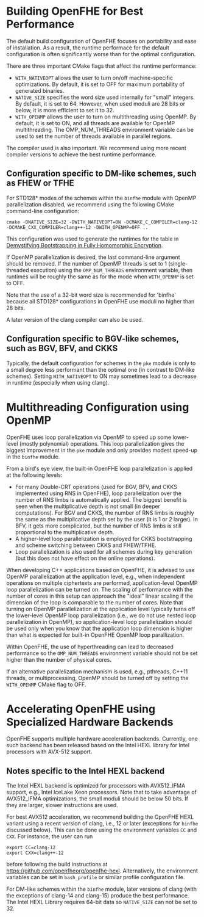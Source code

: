 # Building OpenFHE for Best Performance

The default build configuration of OpenFHE focuses on portability and ease of installation.
As a result, the runtime performace for the default configuration is often significantly worse than for the optimal configuration.

There are three important CMake flags that affect the runtime performance:
* `WITH_NATIVEOPT` allows the user to turn on/off machine-specific optimizations. By default, it is set to OFF for maximum portability of generated binaries.
* `NATIVE_SIZE` specifies the word size used internally for "small" integers. By default, it is set to 64. However, when used moduli are 28 bits or below,
it is more efficient to set it to 32.
* `WITH_OPENMP` allows the user to turn on multithreading using OpenMP. By default, it is set to ON, and all threads are available for OpenMP multithreading. The OMP_NUM_THREADS environment variable can be used to set the number of threads available in parallel regions.

The compiler used is also important. We recommend using more recent compiler versions to achieve the best runtime performance.

## Configuration specific to DM-like schemes, such as FHEW or TFHE

For STD128* modes of the schemes within the `binfhe` module with OpenMP parallelization disabled, we recommend using the following CMake command-line configuration:

```
cmake -DNATIVE_SIZE=32 -DWITH_NATIVEOPT=ON -DCMAKE_C_COMPILER=clang-12 -DCMAKE_CXX_COMPILER=clang++-12 -DWITH_OPENMP=OFF ..
```

This configuration was used to generate the runtimes for the table in [Demystifying Bootstrapping in Fully Homomorphic Encryption](https://eprint.iacr.org/2023/149).

If OpenMP parallelization is desired, the last command-line argument should be removed. If the number of OpenMP threads is set to 1 (single-threaded execution) using the `OMP_NUM_THREADS` environment variable, then runtimes will be roughly the same as for the mode when `WITH_OPENMP` is set to OFF.

Note that the use of a 32-bit word size is recommended for 'binfhe' because all STD128* configurations in OpenFHE use moduli no higher than 28 bits.

A later version of the clang compiler can also be used.

## Configuration specific to BGV-like schemes, such as BGV, BFV, and CKKS

Typically, the default configuration for schemes in the `pke` module is only to a small degree less performant than the optimal one (in contrast to DM-like schemes). Setting `WITH_NATIVEOPT` to ON may sometimes lead to a decrease in runtime (especially when using clang).

# Multithreading Configuration using OpenMP

OpenFHE uses loop parallelization via OpenMP to speed up some lower-level (mostly polynomial) operations. This loop parallelization gives the biggest improvement in the `pke` module and only provides modest speed-up in the `binfhe` module.

From a bird's eye view, the built-in OpenFHE loop parallelization is applied at the following levels:
* For many Double-CRT operations (used for BGV, BFV, and CKKS implemented using RNS in OpenFHE), loop parallelization over the number of RNS limbs is automatically applied. The biggest benefit is seen when the multiplicative depth is not small (in deeper computations). For BGV and CKKS, the number of RNS limbs is roughly the same as the multiplicative depth set by the user (it is 1 or 2 larger). In BFV, it gets more complicated, but the number of RNS limbs is still proportional to the multiplicative depth.
* A higher-level loop parallelization is employed for CKKS bootstrapping and scheme switching between CKKS and FHEW/TFHE.
* Loop parallelization is also used for all schemes during key generation (but this does not have effect on the online operations).

When developing C++ applications based on OpenFHE, it is advised to use OpenMP parallelization at the application level, e.g., when independent operations on multiple ciphertexts are performed, application-level OpenMP loop parallelization can be turned on. The scaling of performance with the number of cores in this setup can approach the "ideal" linear scaling if the dimension of the loop is comparable to the number of cores. Note that turning on OpenMP parallelization at the application level typically turns off the lower-level OpenMP loop parallelization (i.e., we do not use nested loop parallelization in OpenMP), so application-level loop parallelization should be used only when you know that the application loop dimension is higher than what is expected for built-in OpenFHE OpenMP loop parallization.

Within OpenFHE, the use of hyperthreading can lead to decreased performance so the `OMP_NUM_THREADS` environment variable should not be set higher than the number of physical cores.

If an alternative parallelization mechanism is used, e.g., pthreads, C++11 threads, or multiprocessing, OpenMP should be turned off by setting the `WITH_OPENMP` CMake flag to OFF.

# Accelerating OpenFHE using Specialized Hardware Backends #

OpenFHE supports multiple hardware acceleration backends. Currently, one such backend has been released based on the Intel HEXL library for Intel processors with AVX-512 support.

## Notes specific to the Intel HEXL backend

The Intel HEXL backend is optimized for processors with AVX512_IFMA support, e.g., Intel IceLake Xeon processors. Note that to take advantage of AVX512_IFMA optimizations, the
small moduli should be below 50 bits. If they are larger, slower instructions are used.

For best AVX512 acceleration, we recommend building the OpenFHE HEXL variant using a recent version of clang, i.e., 12 or later (exceptions for `binfhe` discussed below). This can be done using the environment variables `CC` and `CXX`. For instance,
the user can run
```
export CC=clang-12
export CXX=clang++-12
```
before following the build instructions at https://github.com/openfheorg/openfhe-hexl. Alternatively, the environment variables can be set in `bash_profile` or similar profile configuration file.

For DM-like schemes within the `binfhe` module, later versions of clang (with the exceptions of clang-14 and clang-15) produce the best performance. The Intel HEXL Library requires 64-bit data so `NATIVE_SIZE` can not be set to 32.
